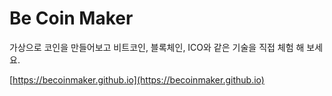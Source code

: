 # Be Coin Maker

가상으로 코인을 만들어보고 비트코인, 블록체인, ICO와 같은 기술을 직접 체험 해 보세요.


[https://becoinmaker.github.io](https://becoinmaker.github.io)